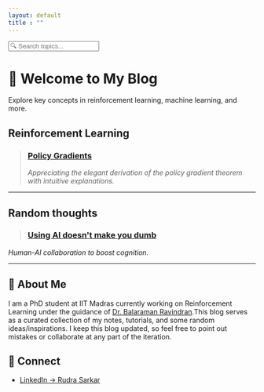 ```yaml
---
layout: default
title : ""
---
```


<link rel="stylesheet" href="/assets/theme.css">
<script src="/assets/theme-toggle.js" defer></script>
<link rel="icon" href="/assets/favicon.png" type="image/png">


<input type="text" id="searchInput" placeholder="🔍 Search topics..." />

<ul id="searchList">
  <!-- JS will populate this -->
</ul>

<script defer>
  document.addEventListener("DOMContentLoaded", async () => {
    const input = document.getElementById("searchInput");
    const list = document.getElementById("searchList");

    const res = await fetch('/data/posts.json');
    const posts = await res.json();

    function render(filtered) {
      list.innerHTML = filtered.map(p =>
        `<li>
           <a href="${p.url}">${p.title}</a><br>
           <small>${p.desc}</small>
         </li>`).join('');
      list.style.display = filtered.length ? 'block' : 'none';
    }

    // Start with empty display
    list.style.display = 'none';

    input.addEventListener("input", () => {
      const q = input.value.trim().toLowerCase();
      if (q.length === 0) {
        list.style.display = 'none';
        list.innerHTML = '';
      } else {
        const filtered = posts.filter(p =>
          p.title.toLowerCase().includes(q) ||
          p.desc.toLowerCase().includes(q)
        );
        render(filtered);
      }
    });
  });
</script>




# 👋 Welcome to My Blog
Explore key concepts in reinforcement learning, machine learning, and more.  

## Reinforcement Learning
> ### [Policy Gradients](policy-gradient.md) 
> _Appreciating the elegant derivation of the policy gradient theorem with intuitive explanations._

---
## Random thoughts
> ### [Using AI doesn't make you dumb](human_ai_loop.md) 
_Human-AI collaboration to boost cognition._

---


## 🧠 About Me

I am a PhD student at IIT Madras currently working on Reinforcement Learning under the guidance of [Dr. Balaraman Ravindran](https://www.cse.iitm.ac.in/~ravindran/).This blog serves as a curated collection of my notes, tutorials, and some random ideas/inspirations. I keep this blog updated, so feel free to point out mistakes or collaborate at any part of the iteration.



## 🔗 Connect

- [LinkedIn → Rudra Sarkar](https://www.linkedin.com/in/rudra-sarkar-a411891a0/)


